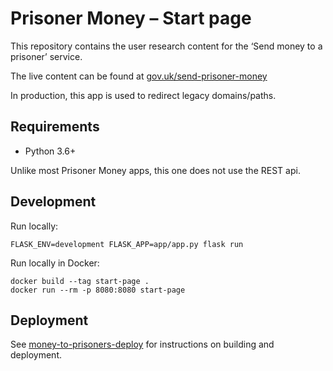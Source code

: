 Prisoner Money – Start page
===========================

This repository contains the user research content for the ‘Send money to a prisoner’ service.

The live content can be found at [gov.uk/send-prisoner-money](https://www.gov.uk/send-prisoner-money)

In production, this app is used to redirect legacy domains/paths.

Requirements
------------

- Python 3.6+

Unlike most Prisoner Money apps, this one does not use the REST api.

Development
-----------

Run locally:

```shell script
FLASK_ENV=development FLASK_APP=app/app.py flask run
```

Run locally in Docker:

```shell script
docker build --tag start-page .
docker run --rm -p 8080:8080 start-page
```

Deployment
----------

See [money-to-prisoners-deploy](https://github.com/ministryofjustice/money-to-prisoners-deploy) for instructions
on building and deployment.
